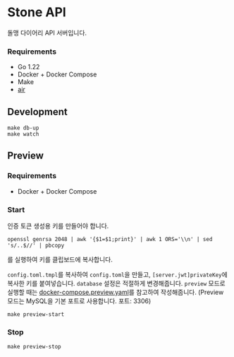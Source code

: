 # Stone API
돌맹 다이어리 API 서버입니다.

### Requirements
- Go 1.22
- Docker + Docker Compose
- Make
- [air](https://github.com/air-verse/air)

## Development
```shell
make db-up
make watch
```

## Preview

### Requirements
- Docker + Docker Compose

### Start
인증 토큰 생성용 키를 만들어야 합니다.
```shell
openssl genrsa 2048 | awk '{$1=$1;print}' | awk 1 ORS='\\n' | sed 's/..$//' | pbcopy
```
를 실행하여 키를 클립보드에 복사합니다.

`config.toml.tmpl`를 복사하여 `config.toml`을 만들고, `[server.jwt]privateKey`에 복사한 키를 붙여넣습니다. 
`database` 설정은 적절하게 변경해줍니다. `preview` 모드로 실행할 때는 [docker-compose.preview.yaml](./docker/docker-compose.preview.yaml)를 참고하여 작성해줍니다. (Preview 모드는 MySQL을 기본 포트로 사용합니다. 포트: 3306)

```shell
make preview-start
```

### Stop
```shell
make preview-stop
```